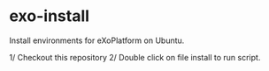 exo-install
===========
Install environments for eXoPlatform on Ubuntu.

1/ Checkout this repository
2/ Double click on file install to run script.
